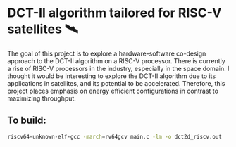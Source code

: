 # DCT-II algorithm tailored for RISC-V satellites 🛰️

The goal of this project is to explore a hardware-software co-design approach to the DCT-II algorithm on a RISC-V processor. 
There is currently a rise of RISC-V processors in the industry, especially in the space domain. 
I thought it would be interesting to explore the DCT-II algorithm due to its applications in satellites, and its potential to be accelerated.
Therefore, this project places emphasis on energy efficient configurations in contrast to maximizing throughput.

## To build:
```bash
riscv64-unknown-elf-gcc -march=rv64gcv main.c -lm -o dct2d_riscv.out 
```
